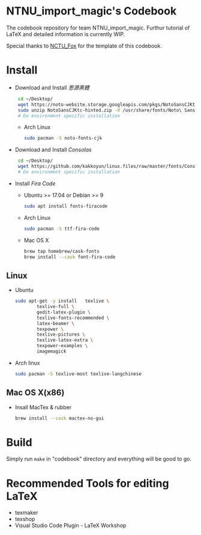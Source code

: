 # NTNU_import_magic's  Codebook
The codebook repository for team NTNU_import_magic. Furthur tutorial of LaTeX and detailed information is currently WIP. 

Special thanks to [NCTU_Fox](https://github.com/NCTU-PCCA/NCTU_Fox) for the template of this codebook.

# Install

- Download and Install *思源黑體*

  ```bash
   cd ~/Desktop/
   wget https://noto-website.storage.googleapis.com/pkgs/NotoSansCJKtc-hinted.zip
   sudo unzip NotoSansCJKtc-hinted.zip -d /usr/share/fonts/Noto\ Sans\ CJK\ TC/
   # Do environment specific installation
  ```

  - Arch Linux

    ```bash
    sudo pacman -S noto-fonts-cjk
    ```

- Download and Install *Consolas*

  ```bash
   cd ~/Desktop/
   wget https://github.com/kakkoyun/linux.files/raw/master/fonts/Consolas.ttf
   # Do environment specific installation
  ```

- Install *Fira Code*

  - Ubuntu >= 17.04 or Debian >= 9

    ```bash
    sudo apt install fonts-firacode
    ```
  
  - Arch Linux

    ```bash
    sudo pacman -S ttf-fira-code
    ```

  - Mac OS X

    ```bash
    brew tap homebrew/cask-fonts
    brew install --cask font-fira-code
    ```

    

## Linux

- Ubuntu

  ```bash
  sudo apt-get -y install 	texlive \
          texlive-full \
          gedit-latex-plugin \
          texlive-fonts-recommended \
          latex-beamer \
          texpower \
          texlive-pictures \
          texlive-latex-extra \
          texpower-examples \
          imagemagick
  ```

- Arch linux

  ```bash
  sudo pacman -S texlive-most texlive-langchinese
  ```

## Mac OS X(x86)

- Insall MacTex & rubber

  ```bash
  brew install --cask mactex-no-gui
  ```

# Build

Simply run `make` in "codebook" directory and everything will be good to go.

# Recommended Tools for editing LaTeX

- texmaker
- texshop
- Visual Studio Code Plugin - LaTeX Workshop